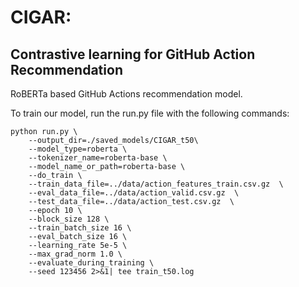 # CIGAR: 
## Contrastive learning for GitHub Action Recommendation
RoBERTa based GitHub Actions recommendation model.

To train our model, run the run.py file with the following commands:

```
python run.py \
    --output_dir=./saved_models/CIGAR_t50\
    --model_type=roberta \
    --tokenizer_name=roberta-base \
    --model_name_or_path=roberta-base \
    --do_train \
    --train_data_file=../data/action_features_train.csv.gz  \
    --eval_data_file=../data/action_valid.csv.gz  \
    --test_data_file=../data/action_test.csv.gz  \
    --epoch 10 \
    --block_size 128 \
    --train_batch_size 16 \
    --eval_batch_size 16 \
    --learning_rate 5e-5 \
    --max_grad_norm 1.0 \
    --evaluate_during_training \
    --seed 123456 2>&1| tee train_t50.log
```
